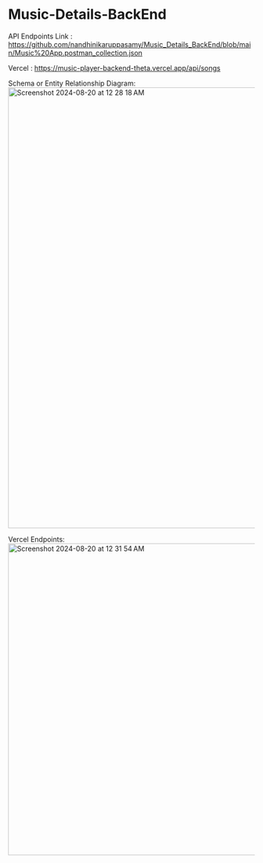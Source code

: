 # Music-Details-BackEnd

API Endpoints Link : https://github.com/nandhinikaruppasamy/Music_Details_BackEnd/blob/main/Music%20App.postman_collection.json

Vercel : https://music-player-backend-theta.vercel.app/api/songs

Schema or Entity Relationship Diagram:
<img width="899" alt="Screenshot 2024-08-20 at 12 28 18 AM" src="https://github.com/user-attachments/assets/4233c413-0a02-4941-9cf7-c78d19ac7d43">

Vercel Endpoints:
<img width="636" alt="Screenshot 2024-08-20 at 12 31 54 AM" src="https://github.com/user-attachments/assets/cf72ef18-38d9-478c-a8a4-86fbffa90e5e">

